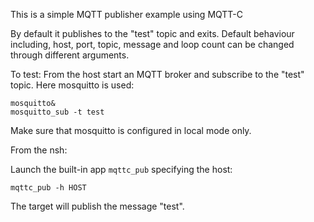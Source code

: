 This is a simple MQTT publisher example using MQTT-C

By default it publishes to the "test" topic and exits.  Default behaviour
including, host, port, topic, message and loop count can be changed through
different arguments.

To test:
From the host start an MQTT broker and subscribe to the "test" topic.  Here
mosquitto is used:

```
mosquitto&
mosquitto_sub -t test
```
Make sure that mosquitto is configured in local mode only.

From the nsh:

Launch the built-in app `mqttc_pub` specifying the host:

```
mqttc_pub -h HOST
```

The target will publish the message "test".
